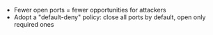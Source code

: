 - Fewer open ports = fewer opportunities for attackers  
- Adopt a "default-deny" policy: close all ports by default, open only required ones